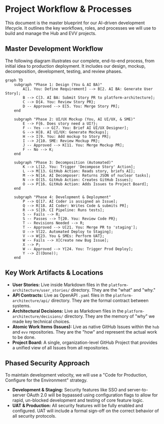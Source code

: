 # Project Workflow & Processes

This document is the master blueprint for our AI-driven development lifecycle. It outlines the key workflows, roles, and processes we will use to build and manage the Hub and EVV projects.

## Master Development Workflow

The following diagram illustrates our complete, end-to-end process, from initial idea to production deployment. It includes our design, mockup, decomposition, development, testing, and review phases.

```mermaid
graph TD
    subgraph "Phase 1: Design (You & AI BA)"
        A[1. You: Define Requirement] --> B[2. AI BA: Generate User Story];
        B --> C[3. AI BA: Submit Story PR to platform-architecture];
        C --> D{4. You: Review Story PR};
        D -- Approved --> E[5. You: Merge Story PR];
    end

    subgraph "Phase 2: UI/UX Mockup (You, AI UI/UX, & SME)"
        E --> F{6. Does story need a UI?};
        F -- Yes --> G[7. You: Brief AI UI/UX Designer];
        G --> H[8. AI UI/UX: Generate Mockups];
        H --> I[9. You: Add mockup to Story PR];
        I --> J{10. SME: Review Mockup PR};
        J -- Approved --> K[11. You: Merge Mockup PR];
        F -- No --> K;
    end

    subgraph "Phase 3: Decomposition (Automated)"
        K --> L[12. You: Trigger 'Decompose Story' Action];
        L --> M[13. GitHub Action: Reads story, briefs AI];
        M --> N[14. AI Decomposer: Returns JSON of nuclear tasks];
        N --> O[15. GitHub Action: Creates GitHub Issues];
        O --> P[16. GitHub Action: Adds Issues to Project Board];
    end

    subgraph "Phase 4: Development & Deployment"
        P --> Q[17. AI Coder is assigned an Issue];
        Q --> R[18. AI Coder: Writes Code & submits PR];
        R --> S[19. CI Pipeline: Runs tests];
        S -- Fails --> R;
        S -- Passes --> T{20. You: Review Code PR};
        T -- Revisions Needed --> R;
        T -- Approved --> U[21. You: Merge PR to 'staging'];
        U --> V[22. Automated Deploy to Staging];
        V --> W{23. You & SMEs: Perform UAT};
        W -- Fails --> X[Create new Bug Issue];
        X --> P;
        W -- Approved --> Y[24. You: Trigger Prod Deploy];
        Y --> Z((Done));
    end
```

## Key Work Artifacts & Locations

- **User Stories:** Live inside Markdown files in the `platform-architecture/user_stories/` directory. They are the "what" and "why."
- **API Contracts:** Live as OpenAPI `.yaml` files in the `platform-architecture/api/` directory. They are the formal contract between systems.
- **Architectural Decisions:** Live as Markdown files in the `platform-architecture/decisions/` directory. They are the memory of "why" we made key technical choices.
- **Atomic Work Items (Issues):** Live as native GitHub Issues within the `hub` and `evv` repositories. They are the "how" and represent the actual work to be done.
- **Project Board:** A single, organization-level GitHub Project that provides a unified view of all Issues from all repositories.

## Phased Security Approach

To maintain development velocity, we will use a "Code for Production, Configure for the Environment" strategy.
- **Development & Staging:** Security features like SSO and server-to-server OAuth 2.0 will be bypassed using configuration flags to allow for rapid, un-blocked development and testing of core feature logic.
- **UAT & Production:** All security features will be fully enabled and configured. UAT will include a formal sign-off on the correct behavior of all security protocols.

